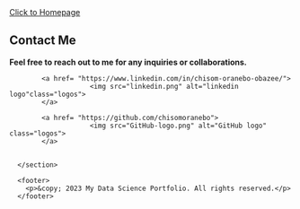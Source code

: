 
<!DOCTYPE html>
<html lang="en">

<head>
    <meta charset="UTF-8">
    <meta name="viewport" content="width=device-width, initial-scale=1.0">
    <meta http-equiv="X-UA-Compatible" content="ie=edge">
    <title>Welcome to My Data Science Portfolio</title>
    <link rel="stylesheet" href="styles.css">
    <link rel="stylesheet" type="text/css" href="bootstrap.min.css">
   
 
</head>

<a href="index.html">
    Click to Homepage
</a>
    <section id="contact">
        <h2>Contact Me</h2>
        <p><b>Feel free to reach out to me for any inquiries or collaborations.</b></p>
        
            <a href= "https://www.linkedin.com/in/chisom-oranebo-obazee/">
                        <img src="linkedin.png" alt="linkedin logo"class="logos">
            </a>

            <a href= "https://github.com/chisomoranebo">
                        <img src="GitHub-logo.png" alt="GitHub logo" class="logos">
            </a>
            
   
      </section>
      
      <footer>
        <p>&copy; 2023 My Data Science Portfolio. All rights reserved.</p>
      </footer>
